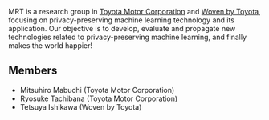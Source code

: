 MRT is a research group in [Toyota Motor Corporation](https://global.toyota/en/)
and [Woven by Toyota](https://woven.toyota/en/), focusing on privacy-preserving
machine learning technology and its application. Our objective is to develop,
evaluate and propagate new technologies related to privacy-preserving machine learning,
and finally makes the world happier!

## Members

* Mitsuhiro Mabuchi (Toyota Motor Corporation)
* Ryosuke Tachibana (Toyota Motor Corporation)
* Tetsuya Ishikawa (Woven by Toyota)
